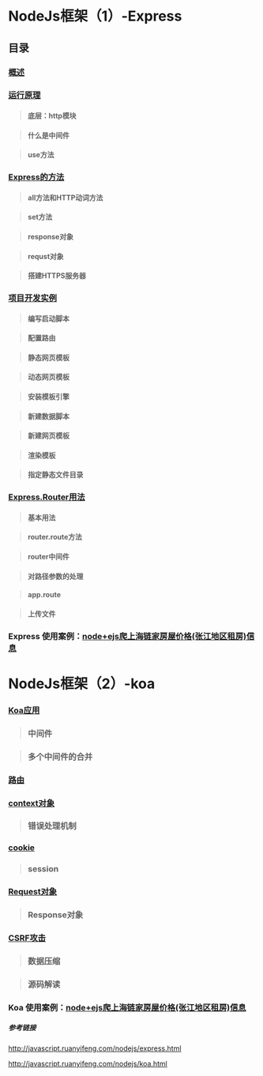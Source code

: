 # NodeJs框架（1）-Express


## 目录

### [概述 ](https://github.com/moveondo/NodeJs-Express/tree/master/01)


### [运行原理](https://github.com/moveondo/NodeJs-Express/tree/master/02)

>  #### 底层：http模块

>  #### 什么是中间件

>  #### use方法

### [Express的方法](https://github.com/moveondo/NodeJs-Express/tree/master/03)

> #### all方法和HTTP动词方法

> #### set方法

> #### response对象

> #### requst对象

> #### 搭建HTTPS服务器

### [项目开发实例](https://github.com/moveondo/NodeJs-Express/tree/master/04)

> #### 编写启动脚本

> #### 配置路由

> #### 静态网页模板

> #### 动态网页模板

> #### 安装模板引擎

> #### 新建数据脚本

> #### 新建网页模板

> #### 渲染模板

> #### 指定静态文件目录

### [Express.Router用法](https://github.com/moveondo/NodeJs-Express/tree/master/05)

> #### 基本用法

> #### router.route方法

> #### router中间件

> #### 对路径参数的处理

> #### app.route

> #### 上传文件

### Express 使用案例：[node+ejs爬上海链家房屋价格(张江地区租房)信息](https://github.com/moveondo/nodeJs-Reptile/tree/master/eventproxy)

# NodeJs框架（2）-koa

### [Koa应用](https://github.com/moveondo/NodeJs-Express/tree/master/06)
 
> ### 中间件

> ### 多个中间件的合并

### [路由](https://github.com/moveondo/NodeJs-Express/tree/master/07)

### [context对象](https://github.com/moveondo/NodeJs-Express/tree/master/08)

> ### 错误处理机制

### [cookie](https://github.com/moveondo/NodeJs-Express/tree/master/09)

> ### session

### [Request对象](https://github.com/moveondo/NodeJs-Express/tree/master/10)

> ### Response对象

### [CSRF攻击](https://github.com/moveondo/NodeJs-Express/tree/master/11)

> ### 数据压缩

> ### 源码解读

### Koa 使用案例：[node+ejs爬上海链家房屋价格(张江地区租房)信息](https://github.com/moveondo/nodeJs-Reptile/tree/master/koa)



##### 参考链接

http://javascript.ruanyifeng.com/nodejs/express.html

http://javascript.ruanyifeng.com/nodejs/koa.html
